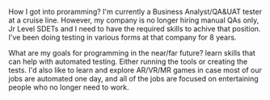 How I got into proramming? I'm currently a Business Analyst/QA&UAT tester at a cruise line. However, my company is no longer hiring manual QAs only, Jr Level SDETs and I need to have the required skills to achive that position. I've been doing testing in various forms at that company for 8 years.

What are my goals for programming in the near/far future? learn skills that can help with automated testing. Either running the tools or creating the tests. I'd also like to learn and explore AR/VR/MR games in case most of our jobs are automated one day, and all of the jobs are focused on entertaining people who no longer need to work.
